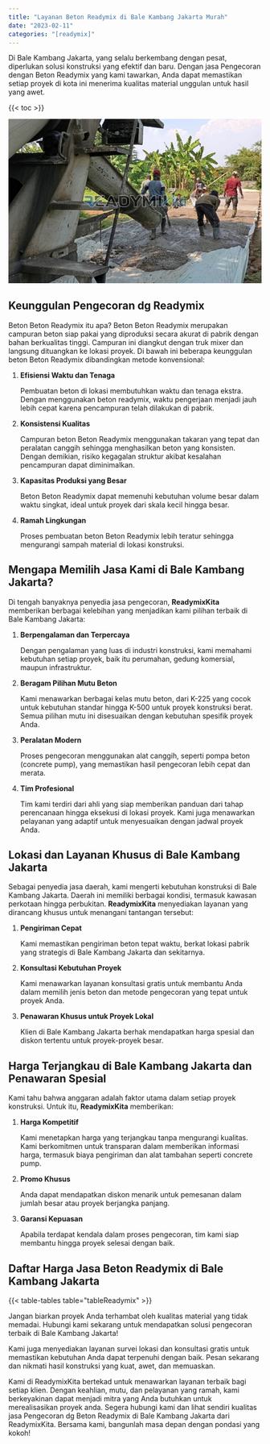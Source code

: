 ```yaml
---
title: "Layanan Beton Readymix di Bale Kambang Jakarta Murah"
date: "2023-02-11"
categories: "[readymix]"
---
```


Di Bale Kambang Jakarta, yang selalu berkembang dengan pesat, diperlukan solusi konstruksi yang efektif dan baru. Dengan jasa Pengecoran dengan Beton Readymix yang kami tawarkan, Anda dapat memastikan setiap proyek di kota ini menerima kualitas material unggulan untuk hasil yang awet.

{{< toc >}}

![Layanan Beton Readymix di Bale Kambang Jakarta Murah](/images/readymix/cor-readymix-25.jpg)

## Keunggulan Pengecoran dg Readymix

Beton Beton Readymix itu apa? Beton Beton Readymix merupakan campuran beton siap pakai yang diproduksi secara akurat di pabrik dengan bahan berkualitas tinggi. Campuran ini diangkut dengan truk mixer dan langsung dituangkan ke lokasi proyek. Di bawah ini beberapa keunggulan beton Beton Readymix dibandingkan metode konvensional:

1. **Efisiensi Waktu dan Tenaga**

   Pembuatan beton di lokasi membutuhkan waktu dan tenaga ekstra. Dengan menggunakan beton readymix, waktu pengerjaan menjadi jauh lebih cepat karena pencampuran telah dilakukan di pabrik.

2. **Konsistensi Kualitas**

   Campuran beton Beton Readymix menggunakan takaran yang tepat dan peralatan canggih sehingga menghasilkan beton yang konsisten. Dengan demikian, risiko kegagalan struktur akibat kesalahan pencampuran dapat diminimalkan.

3. **Kapasitas Produksi yang Besar**

   Beton Beton Readymix dapat memenuhi kebutuhan volume besar dalam waktu singkat, ideal untuk proyek dari skala kecil hingga besar.

4. **Ramah Lingkungan**

   Proses pembuatan beton Beton Readymix lebih teratur sehingga mengurangi sampah material di lokasi konstruksi.

## Mengapa Memilih Jasa Kami di Bale Kambang Jakarta?

Di tengah banyaknya penyedia jasa pengecoran, **ReadymixKita** memberikan berbagai kelebihan yang menjadikan kami pilihan terbaik di Bale Kambang Jakarta:

1. **Berpengalaman dan Terpercaya**

   Dengan pengalaman yang luas di industri konstruksi, kami memahami kebutuhan setiap proyek, baik itu perumahan, gedung komersial, maupun infrastruktur.

2. **Beragam Pilihan Mutu Beton**

   Kami menawarkan berbagai kelas mutu beton, dari K-225 yang cocok untuk kebutuhan standar hingga K-500 untuk proyek konstruksi berat. Semua pilihan mutu ini disesuaikan dengan kebutuhan spesifik proyek Anda.

3. **Peralatan Modern**

   Proses pengecoran menggunakan alat canggih, seperti pompa beton (concrete pump), yang memastikan hasil pengecoran lebih cepat dan merata.

4. **Tim Profesional**

   Tim kami terdiri dari ahli yang siap memberikan panduan dari tahap perencanaan hingga eksekusi di lokasi proyek. Kami juga menawarkan pelayanan yang adaptif untuk menyesuaikan dengan jadwal proyek Anda.

## Lokasi dan Layanan Khusus di Bale Kambang Jakarta

Sebagai penyedia jasa daerah, kami mengerti kebutuhan konstruksi di Bale Kambang Jakarta. Daerah ini memiliki berbagai kondisi, termasuk kawasan perkotaan hingga perbukitan. **ReadymixKita** menyediakan layanan yang dirancang khusus untuk menangani tantangan tersebut:

1. **Pengiriman Cepat**

   Kami memastikan pengiriman beton tepat waktu, berkat lokasi pabrik yang strategis di Bale Kambang Jakarta dan sekitarnya.

2. **Konsultasi Kebutuhan Proyek**

   Kami menawarkan layanan konsultasi gratis untuk membantu Anda dalam memilih jenis beton dan metode pengecoran yang tepat untuk proyek Anda.

3. **Penawaran Khusus untuk Proyek Lokal**

   Klien di Bale Kambang Jakarta berhak mendapatkan harga spesial dan diskon tertentu untuk proyek-proyek besar.

## Harga Terjangkau di Bale Kambang Jakarta dan Penawaran Spesial

Kami tahu bahwa anggaran adalah faktor utama dalam setiap proyek konstruksi. Untuk itu, **ReadymixKita** memberikan:

1. **Harga Kompetitif**

   Kami menetapkan harga yang terjangkau tanpa mengurangi kualitas. Kami berkomitmen untuk transparan dalam memberikan informasi harga, termasuk biaya pengiriman dan alat tambahan seperti concrete pump.

2. **Promo Khusus**

   Anda dapat mendapatkan diskon menarik untuk pemesanan dalam jumlah besar atau proyek berjangka panjang.

3. **Garansi Kepuasan**

   Apabila terdapat kendala dalam proses pengecoran, tim kami siap membantu hingga proyek selesai dengan baik.

## Daftar Harga Jasa Beton Readymix di Bale Kambang Jakarta

{{< table-tables table="tableReadymix" >}}

Jangan biarkan proyek Anda terhambat oleh kualitas material yang tidak memadai. Hubungi kami sekarang untuk mendapatkan solusi pengecoran terbaik di Bale Kambang Jakarta!

Kami juga menyediakan layanan survei lokasi dan konsultasi gratis untuk memastikan kebutuhan Anda dapat terpenuhi dengan baik. Pesan sekarang dan nikmati hasil konstruksi yang kuat, awet, dan memuaskan.

Kami di ReadymixKita bertekad untuk menawarkan layanan terbaik bagi setiap klien. Dengan keahlian, mutu, dan pelayanan yang ramah, kami berkeyakinan dapat menjadi mitra yang Anda butuhkan untuk merealisasikan proyek anda. Segera hubungi kami dan lihat sendiri kualitas jasa Pengecoran dg Beton Readymix di Bale Kambang Jakarta dari ReadymixKita. Bersama kami, bangunlah masa depan dengan pondasi yang kokoh!